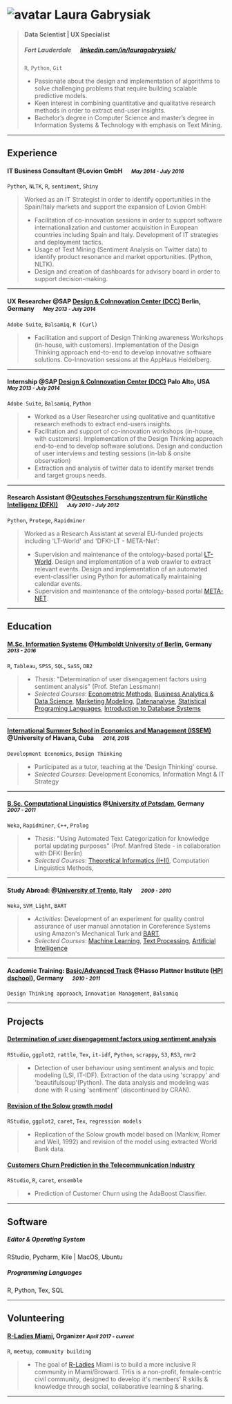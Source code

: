 # ![avatar](https://docs.google.com/drawings/d/1-Kwd0xH225RCijzy1yjX0tV_VZk42B7hGxTxd8UrpiE/pub?w=263&h=263) Laura Gabrysiak

> #### Data Scientist | UX Specialist
> #####  Fort Lauderdale &emsp; [linkedin.com/in/lauragabrysiak/][homepage]
> `R`, `Python`, `Git`
> - Passionate about the design and implementation of algorithms to solve challenging problems that require building scalable predictive models.
> - Keen interest in combining quantitative and qualitative research methods in order to extract end-user insights.
> - Bachelor’s degree in Computer Science and master’s degree in Information Systems & Technology with emphasis on Text Mining.

---
## Experience
####  IT Business Consultant @Lovion GmbH &emsp; <small>*May 2014 - July 2016*</small>
`Python`, `NLTK`, `R`, `sentiment`, `Shiny`
> Worked as an IT Strategist in order to identify opportunities in the Spain/Italy markets and support the
> expansion of Lovion GmbH:
> - Facilitation of co-innovation sessions in order to support software internationalization and customer acquisition in European countries including Spain and Italy. Development of IT strategies and deployment tactics.
> - Usage of Text Mining (Sentiment Analysis on Twitter data) to identify product resonance and market opportunities. (Python, NLTK).
> - Design and creation of dashboards for advisory board in order to support decision-making.

---
#### UX Researcher @SAP [Design & CoInnovation Center (DCC)](https://experience.sap.com/designservices/) Berlin, Germany &emsp; <small>*May 2013 - July 2014*</small>
`Adobe Suite`, `Balsamiq`, `R (Curl)`
> - Facilitation and support of Design Thinking awareness Workshops (in-house, with customers). Implementation of the Design Thinking approach end-to-end to develop innovative software solutions.
> Co-Innovation sessions at the AppHaus Heidelberg.

---
#### Internship @SAP [Design & CoInnovation Center (DCC)](https://experience.sap.com/designservices/) Palo Alto, USA &emsp; <small>*May 2013 - July 2014*</small>
`Adobe Suite`, `Balsamiq`, `Python`
> - Worked as a User Researcher using qualitative and quantitative research methods to extract end-users insights.
> - Facilitation and support of co-innovation workshops (in-house, with customers). Implementation of the Design Thinking approach end-to-end to develop software solutions. Design and conduction of user interviews and testing sessions (in-lab & onsite observation)
> - Extraction and analysis of twitter data to identify market trends and target groups needs.

---
#### Research Assistant @[Deutsches Forschungszentrum für Künstliche Intelligenz (DFKI)](https://www.dfki.de/web?set_language=en&cl=en) &emsp; <small>*July 2010 - July 2012*</small>
`Python`, `Protege`, `Rapidminer`
> Worked as a Research Assistant at several EU-funded projects including 'LT-World' and 'DFKI-LT - META-Net':
> - Supervision and maintenance of the ontology-based portal [LT-World](http://www.lt-world.org/). Design and implementation of a web crawler to extract relevant events. Design and implementation of an automated event-classifier using Python for automatically maintaining calendar events.
> - Supervision and maintenance of the ontology-based portal [META-NET](http://www.meta-net.eu/).

---
## Education
#### [M.Sc. Information Systems](https://www.wiwi.hu-berlin.de/en/professuren/quantitativ/wi/lehre/masterprogramm) @[Humboldt University of Berlin](https://www.hu-berlin.de/en/), Germany &emsp; <small>*2013 - 2016*</small>
`R`, `Tableau`, `SPSS`, `SQL`, `SaSS`, `DB2`
> - _Thesis_: "Determination of user disengagement factors using sentiment analysis" (Prof. Stefan Lessmann)
> - _Selected Courses_: [Econometric Methods](https://www.wiwi.hu-berlin.de/de/professuren/quantitativ/oe/teaching/winter1617/econometric-methods/econometric-methods), [Business Analytics & Data Science](https://www.wiwi.hu-berlin.de/en/professuren/quantitativ/wi/lehre/mwi/business-analytics-data-science), [Marketing Modeling](https://www.wiwi.hu-berlin.de/en/professuren/bwl/marketing/teaching-1/master-program/advanced-marketing-modelling-1), [Datenanalyse](https://www.wiwi.hu-berlin.de/de/professuren/quantitativ/statistik/Teaching_Moodle/to_be_deleted/ss14/57612), [Statistical Programing Languages](https://www.wiwi.hu-berlin.de/de/professuren/quantitativ/statistik/Teaching_Moodle/ws1112/17867), [Introduction to Database Systems](http://www.dbis.informatik.hu-berlin.de/?id=330)

---
#### [International Summer School in Economics and Management (ISSEM)](https://www.wiwex.net/wiwexnet/issem-icem/) @University of Havana, Cuba &emsp; <small>*2014, 2015*</small>
`Development Economics`, `Design Thinking`
> - Participated as a tutor, teaching at the 'Design Thinking' course.
> - _Selected Courses_: Development Economics, Information Mngt & IT Strategy 

---
#### [B.Sc. Computational Linguistics](https://www.uni-potsdam.de/studium/studienangebot/bachelor/ein-fach-bachelor/computerlinguistik.html) @[University of Potsdam](http://www.uni-potsdam.de/), Germany &emsp; <small>*2007 - 2011*</small>
`Weka`, `Rapidminer`, `C++`, `Prolog`
> - _Thesis_: "Using Automated Text Categorization for knowledge portal updating
> purposes" (Prof. Manfred Stede - in collaboration with DFKI Berlin)
> - _Selected Courses_: [Theoretical Informatics (I+II)](http://apache.cs.uni-potsdam.de/de/profs/ifi/theorie/lehre/ws1213/ti1-ws1213), Computation Linguistics Methods, 

---
#### Study Abroad: @[University of Trento](http://www.unitn.it/en), Italy &emsp; <small>*2009 - 2010*</small>
`Weka`, `SVM_Light`, `BART` 
> - _Activities_: Development of an experiment for quality control assurance of user manual annotation in Coreference Systems using Amazon's Mechanical Turk and [BART](http://bart-coref.org/).
> - _Selected Courses_: [Machine Learning](https://www.esse3.unitn.it/AttivitaDidatticaContestualizzata.do;jsessionid=583790860A699FC59450AA2C9283DB87.jvm_unitn10?cds_id=10117&pds_id=10000&sel_pds_id=10000&aa_ord_id=2008&aa_off_id=2009&ad_id=87830), [Text Processing](https://www.esse3.unitn.it/Guide/PaginaADContest.do;jsessionid=270A59DA1E6DBE9991CDF39BF12B775B.esse3-unitn-prod-05?ad_cont_id=10168*88986*2012*2011*10001&ANNO_ACCADEMICO=2012), [Artificial Intelligence](https://www.esse3.unitn.it/Guide/PaginaADErogata.do;jsessionid=270A59DA1E6DBE9991CDF39BF12B775B.esse3-unitn-prod-05?cod_lingua=eng&ad_er_id=2012*N0*N0*S2*28692*88778&ANNO_ACCADEMICO=2012&mostra_percorsi=S)   

---
#### Academic Training: [Basic/Advanced Track](https://hpi.de/en/school-of-design-thinking/for-students/general-information.html) @Hasso Plattner Institute ([HPI dschool](https://hpi.de/en/school-of-design-thinking.html)), Germany &emsp; <small>*2010 - 2011*</small>
`Design Thinking approach`, `Innovation Management`, `Balsamiq`

---
## Projects
#### [Determination of user disengagement factors using sentiment analysis](https://github.com/gralgomez/coursetalk_sentimentanalysis)
`RStudio`, `ggplot2`, `rattle`, `Tex`, `it-idf`, `Python`, `scrappy`, `S3`, `RS3`, `rmr2`
> - Detection of user behaviour using sentiment analysis and topic modeling (LSI, IT-IDF). Extraction of the data using 'scrappy' and 'beautifulsoup'(Python). The data analysis and modeling was done with R using 'sentiment' (discontinued by CRAN).

#### [Revision of the Solow growth model](https://github.com/gralgomez/modeling_solow)
`RStudio`, `ggplot2`, `caret`, `Tex`, `regression models`
> - Replication of the Solow growth model based on (Mankiw, Romer and Weil, 1992) and revision of the model using extracted World Bank data.

#### [Customers Churn Prediction in the Telecommunication Industry](https://github.com/gralgomez/customerchurn)
`RStudio`, `R`, `caret`, `ensemble`
> - Prediction of Customer Churn using the AdaBoost Classifier.


---
## Software
##### Editor & Operating System
RStudio, Pycharm, Kile | MacOS, Ubuntu

##### Programming Languages
R, Python, Tex, SQL

---
## Volunteering
#### [R-Ladies Miami](https://www.meetup.com/R-Ladies-Miami/), Organizer  <small>*April 2017 - current*</small>
`R`, `meetup`, `community building`
> - The goal of [R-Ladies](https://rladies.org/) Miami is to build a more inclusive R community in Miami/Broward. THis is a non-profit, female-centric civil community, designed to develop it's members' R skills & knowledge through social, collaborative learning & sharing.

---
[avatar]: http://linkedin.com/in/lauragabrysiak/
[homepage]: http://linkedin.com/in/lauragabrysiak/
